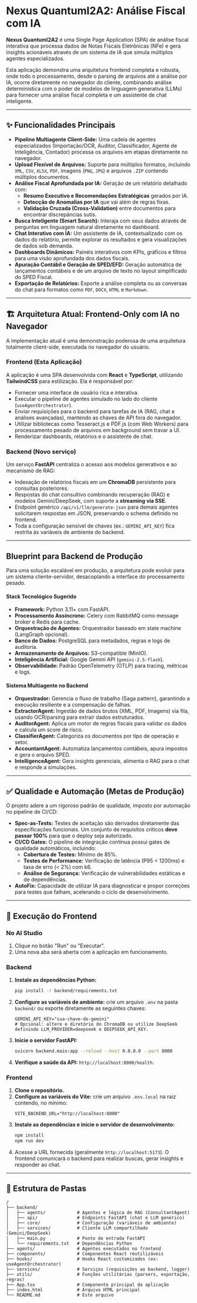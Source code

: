 # Nexus QuantumI2A2: Análise Fiscal com IA

**Nexus QuantumI2A2** é uma Single Page Application (SPA) de análise fiscal interativa que processa dados de Notas Fiscais Eletrônicas (NFe) e gera insights acionáveis através de um sistema de IA que simula múltiplos agentes especializados.

Esta aplicação demonstra uma arquitetura frontend completa e robusta, onde todo o processamento, desde o parsing de arquivos até a análise por IA, ocorre diretamente no navegador do cliente, combinando análise determinística com o poder de modelos de linguagem generativa (LLMs) para fornecer uma análise fiscal completa e um assistente de chat inteligente.

---

## ✨ Funcionalidades Principais

*   **Pipeline Multiagente Client-Side:** Uma cadeia de agentes especializados (Importação/OCR, Auditor, Classificador, Agente de Inteligência, Contador) processa os arquivos em etapas diretamente no navegador.
*   **Upload Flexível de Arquivos:** Suporte para múltiplos formatos, incluindo `XML`, `CSV`, `XLSX`, `PDF`, imagens (`PNG`, `JPG`) e arquivos `.ZIP` contendo múltiplos documentos.
*   **Análise Fiscal Aprofundada por IA:** Geração de um relatório detalhado com:
    *   **Resumo Executivo e Recomendações Estratégicas** gerados por IA.
    *   **Detecção de Anomalias por IA** que vai além de regras fixas.
    *   **Validação Cruzada (Cross-Validation)** entre documentos para encontrar discrepâncias sutis.
*   **Busca Inteligente (Smart Search):** Interaja com seus dados através de perguntas em linguagem natural diretamente no dashboard.
*   **Chat Interativo com IA:** Um assistente de IA, contextualizado com os dados do relatório, permite explorar os resultados e gera visualizações de dados sob demanda.
*   **Dashboards Dinâmicos:** Painéis interativos com KPIs, gráficos e filtros para uma visão aprofundada dos dados fiscais.
*   **Apuração Contábil e Geração de SPED/EFD:** Geração automática de lançamentos contábeis e de um arquivo de texto no layout simplificado do SPED Fiscal.
*   **Exportação de Relatórios:** Exporte a análise completa ou as conversas do chat para formatos como `PDF`, `DOCX`, `HTML` e `Markdown`.

---

## 🏗️ Arquitetura Atual: Frontend-Only com IA no Navegador

A implementação atual é uma demonstração poderosa de uma arquitetura totalmente client-side, executada no navegador do usuário.

### Frontend (Esta Aplicação)

A aplicação é uma SPA desenvolvida com **React** e **TypeScript**, utilizando **TailwindCSS** para estilização. Ela é responsável por:
*   Fornecer uma interface de usuário rica e interativa.
*   Executar o pipeline de agentes simulado no lado do cliente (`useAgentOrchestrator`).
*   Enviar requisições para o backend para tarefas de IA (RAG, chat e análises avançadas), mantendo as chaves de API fora do navegador.
*   Utilizar bibliotecas como Tesseract.js e PDF.js (com Web Workers) para processamento pesado de arquivos em background sem travar a UI.
*   Renderizar dashboards, relatórios e o assistente de chat.

### Backend (Novo serviço)

Um serviço **FastAPI** centraliza o acesso aos modelos generativos e ao mecanismo de RAG:
*   Indexação de relatórios fiscais em um **ChromaDB** persistente para consultas posteriores.
*   Respostas do chat consultivo combinando recuperação (RAG) e modelos Gemini/DeepSeek, com suporte a **streaming via SSE**.
*   Endpoint genérico `/api/v1/llm/generate-json` para demais agentes solicitarem respostas em JSON, preservando o schema definido no frontend.
*   Toda a configuração sensível de chaves (ex.: `GEMINI_API_KEY`) fica restrita às variáveis de ambiente do backend.

---

##  Blueprint para Backend de Produção

Para uma solução escalável em produção, a arquitetura pode evoluir para um sistema cliente-servidor, desacoplando a interface do processamento pesado.

#### Stack Tecnológico Sugerido
*   **Framework:** Python 3.11+ com FastAPI.
*   **Processamento Assíncrono:** Celery com RabbitMQ como message broker e Redis para cache.
*   **Orquestração de Agentes:** Orquestrador baseado em state machine (LangGraph opcional).
*   **Banco de Dados:** PostgreSQL para metadados, regras e logs de auditoria.
*   **Armazenamento de Arquivos:** S3-compatible (MinIO).
*   **Inteligência Artificial:** Google Gemini API (`gemini-2.5-flash`).
*   **Observabilidade:** Padrão OpenTelemetry (OTLP) para tracing, métricas e logs.

#### Sistema Multiagente no Backend

*   **Orquestrador:** Gerencia o fluxo de trabalho (Saga pattern), garantindo a execução resiliente e a compensação de falhas.
*   **ExtractorAgent:** Ingestão de dados brutos (XML, PDF, Imagens) via fila, usando OCR/parsing para extrair dados estruturados.
*   **AuditorAgent:** Aplica um motor de regras fiscais para validar os dados e calcula um score de risco.
*   **ClassifierAgent:** Categoriza os documentos por tipo de operação e setor.
*   **AccountantAgent:** Automatiza lançamentos contábeis, apura impostos e gera o arquivo SPED.
*   **IntelligenceAgent:** Gera insights gerenciais, alimenta o RAG para o chat e responde a simulações.

---

## ✅ Qualidade e Automação (Metas de Produção)

O projeto adere a um rigoroso padrão de qualidade, imposto por automação no pipeline de CI/CD:

*   **Spec-as-Tests:** Testes de aceitação são derivados diretamente das especificações funcionais. Um conjunto de requisitos críticos **deve passar 100%** para que o deploy seja autorizado.
*   **CI/CD Gates:** O pipeline de integração contínua possui gates de qualidade automáticos, incluindo:
    *   **Cobertura de Testes:** Mínimo de 85%.
    *   **Testes de Performance:** Verificação de latência (P95 < 1200ms) e taxa de erro (< 2%) com k6.
    *   **Análise de Segurança:** Verificação de vulnerabilidades estáticas e de dependências.
*   **AutoFix:** Capacidade de utilizar IA para diagnosticar e propor correções para testes que falham, acelerando o ciclo de desenvolvimento.

---

## 🚀 Execução do Frontend

### No AI Studio
1. Clique no botão "Run" ou "Executar".
2. Uma nova aba será aberta com a aplicação em funcionamento.

### Backend
1. **Instale as dependências Python:**
   ```bash
   pip install -r backend/requirements.txt
   ```
2. **Configure as variáveis de ambiente:** crie um arquivo `.env` na pasta `backend/` ou exporte diretamente as seguintes chaves:
   ```env
   GEMINI_API_KEY="sua-chave-do-gemini"
   # Opcional: altere o diretório do ChromaDB ou utilize DeepSeek definindo LLM_PROVIDER=deepseek e DEEPSEEK_API_KEY.
   ```
3. **Inicie o servidor FastAPI:**
   ```bash
   uvicorn backend.main:app --reload --host 0.0.0.0 --port 8000
   ```
4. **Verifique a saúde da API:** `http://localhost:8000/health`.

### Frontend
1. **Clone o repositório.**
2. **Configure as variáveis do Vite:** crie um arquivo `.env.local` na raiz contendo, no mínimo:
   ```env
   VITE_BACKEND_URL="http://localhost:8000"
   ```
3. **Instale as dependências e inicie o servidor de desenvolvimento:**
   ```bash
   npm install
   npm run dev
   ```
4. Acesse a URL fornecida (geralmente `http://localhost:5173`). O frontend comunicará o backend para realizar buscas, gerar insights e responder ao chat.

---

## 📁 Estrutura de Pastas

```
/
├── backend/
│   ├── agents/            # Agentes e lógica de RAG (ConsultantAgent)
│   ├── api/               # Endpoints FastAPI (chat e LLM genérico)
│   ├── core/              # Configuração (variáveis de ambiente)
│   ├── services/          # Cliente LLM compartilhado (Gemini/DeepSeek)
│   ├── main.py            # Ponto de entrada FastAPI
│   └── requirements.txt   # Dependências Python
├── agents/                # Agentes executados no frontend
├── components/            # Componentes React reutilizáveis
├── hooks/                 # Hooks React customizados (ex: useAgentOrchestrator)
├── services/              # Serviços (requisições ao backend, logger)
├── utils/                 # Funções utilitárias (parsers, exportação, regras)
├── App.tsx                # Componente principal da aplicação
├── index.html             # Arquivo HTML principal
└── README.md              # Este arquivo
```
